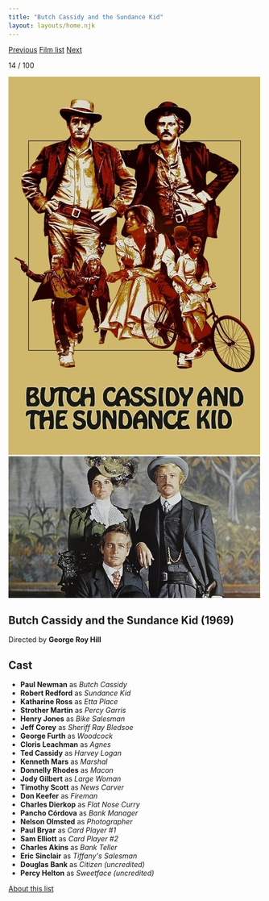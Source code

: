 ```yaml
---
title: "Butch Cassidy and the Sundance Kid"
layout: layouts/home.njk
---
```


<nav class="films">
  <a class="prev" href="../once-upon-a-time-in-the-west">Previous</a>
  <a href="../">Film list</a>
  <a class="next" href="../duck-you-sucker">Next</a>
</nav>

<p>14 / 100</p>

<article class="film">
  <div class="backdrop-and-poster">
    <img class="poster" src="../films/posters/butch-cassidy-and-the-sundance-kid.jpg" alt="">
    <img class="backdrop" src="../films/backdrops/butch-cassidy-and-the-sundance-kid.jpg" alt="">
  </div>

  <h1>Butch Cassidy and the Sundance Kid (1969)</h1>

  <p class="director">
    Directed by <strong>George Roy Hill</strong>
  </p>


  <h2>
    Cast
  </h2>
  <ul>
    <li><strong>Paul Newman</strong> as <em>Butch Cassidy</em></li>
<li><strong>Robert Redford</strong> as <em>Sundance Kid</em></li>
<li><strong>Katharine Ross</strong> as <em>Etta Place</em></li>
<li><strong>Strother Martin</strong> as <em>Percy Garris</em></li>
<li><strong>Henry Jones</strong> as <em>Bike Salesman</em></li>
<li><strong>Jeff Corey</strong> as <em>Sheriff Ray Bledsoe</em></li>
<li><strong>George Furth</strong> as <em>Woodcock</em></li>
<li><strong>Cloris Leachman</strong> as <em>Agnes</em></li>
<li><strong>Ted Cassidy</strong> as <em>Harvey Logan</em></li>
<li><strong>Kenneth Mars</strong> as <em>Marshal</em></li>
<li><strong>Donnelly Rhodes</strong> as <em>Macon</em></li>
<li><strong>Jody Gilbert</strong> as <em>Large Woman</em></li>
<li><strong>Timothy Scott</strong> as <em>News Carver</em></li>
<li><strong>Don Keefer</strong> as <em>Fireman</em></li>
<li><strong>Charles Dierkop</strong> as <em>Flat Nose Curry</em></li>
<li><strong>Pancho Córdova</strong> as <em>Bank Manager</em></li>
<li><strong>Nelson Olmsted</strong> as <em>Photographer</em></li>
<li><strong>Paul Bryar</strong> as <em>Card Player #1</em></li>
<li><strong>Sam Elliott</strong> as <em>Card Player #2</em></li>
<li><strong>Charles Akins</strong> as <em>Bank Teller</em></li>
<li><strong>Eric Sinclair</strong> as <em>Tiffany's Salesman</em></li>
<li><strong>Douglas Bank</strong> as <em>Citizen (uncredited)</em></li>
<li><strong>Percy Helton</strong> as <em>Sweetface (uncredited)</em></li>
  </ul>
</article>
<footer>
  <a href="../about">About this list</a>
</footer>
